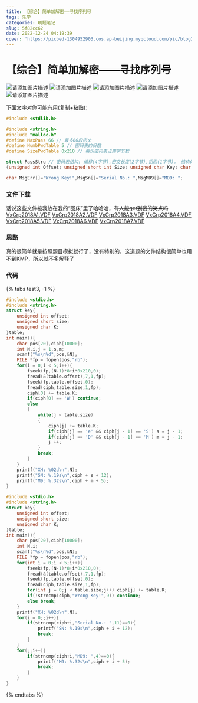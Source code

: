 ```yaml
---
title: 【综合】简单加解密——寻找序列号
tags: 乐学
categories: 刷题笔记
slug: 5f82cc62
date: 2022-12-24 04:19:39
cover: 'https://picbed-1304952903.cos.ap-beijing.myqcloud.com/pic/blog202302091658477.png'
---
```


# 【综合】简单加解密——寻找序列号
![请添加图片描述](https://picbed-1304952903.cos.ap-beijing.myqcloud.com/pic/C-004.jpg)
![请添加图片描述](https://picbed-1304952903.cos.ap-beijing.myqcloud.com/pic/LX65-025.jpg)
![请添加图片描述](https://picbed-1304952903.cos.ap-beijing.myqcloud.com/pic/LX65-032.jpg)
![请添加图片描述](https://picbed-1304952903.cos.ap-beijing.myqcloud.com/pic/LX65-011.jpg)
![请添加图片描述](https://picbed-1304952903.cos.ap-beijing.myqcloud.com/pic/LX65-023.jpg)

下面文字对你可能有用(复制+粘贴):
```c
#include <stdlib.h>

#include <string.h>
#include "malloc.h"
#define MaxPass 66 // 最多66段密文
#define NumbPwdTable 5 // 密码表的份数
#define SizePwdTable 0x210 // 每份密码表占用字节数

struct PassStru // 密码表结构: 编移(4字节),密文长度(2字节),钥匙(1字节)。 结构体长度此处须为 4的倍数 
{unsigned int Offset; unsigned short int Size; unsigned char Key; char cJiangYou;} // cJiangYou打酱油

char MsgErr[]="Wrong Key!",MsgSn[]="Serial No.: ",MsgMD9[]="MD9: ";
```

### 文件下载
话说这些文件被我放在我的“图床”里了哈哈哈，~~有人能get到我的笑点吗~~
[VxCrp2018A1.VDF](https://picbed-1304952903.cos.ap-beijing.myqcloud.com/file/lexue/VxCrp2018A1.VDF)
[VxCrp2018A2.VDF](https://picbed-1304952903.cos.ap-beijing.myqcloud.com/file/lexue/VxCrp2018A2.VDF)
[VxCrp2018A3.VDF](https://picbed-1304952903.cos.ap-beijing.myqcloud.com/file/lexue/VxCrp2018A3.VDF)
[VxCrp2018A4.VDF](https://picbed-1304952903.cos.ap-beijing.myqcloud.com/file/lexue/VxCrp2018A4.VDF)
[VxCrp2018A5.VDF](https://picbed-1304952903.cos.ap-beijing.myqcloud.com/file/lexue/VxCrp2018A5.VDF)
[VxCrp2018A6.VDF](https://picbed-1304952903.cos.ap-beijing.myqcloud.com/file/lexue/VxCrp2018A6.VDF)
[VxCrp2018A7.VDF](https://picbed-1304952903.cos.ap-beijing.myqcloud.com/file/lexue/VxCrp2018A7.VDF)

### 思路
真的很简单就是按照题目模拟就行了，没有特别的，这道题的文件结构很简单也用不到KMP，所以就不多解释了
### 代码

{% tabs test3, -1 %}
<!-- tab 版本一 -->

```c
#include <stdio.h>
#include <string.h>
struct key{
	unsigned int offset;
	unsigned short size;
	unsigned char K;
}table;
int main(){
	char pos[20],ciph[10000];
	int N,i,j = 1,s,m;
	scanf("%s\n%d",pos,&N);
	FILE *fp = fopen(pos,"rb");
	for(i = 0;i < 5;i++){
		fseek(fp,(N-1)*8+i*0x210,0);
		fread(&(table.offset),7,1,fp);
		fseek(fp,table.offset,0);
		fread(ciph,table.size,1,fp);
		ciph[0] += table.K;
		if(ciph[0] == 'W') continue;
		else
		{
			while(j < table.size)
			{
				ciph[j] += table.K;
				if(ciph[j] == 'e' && ciph[j - 1] == 'S') s = j - 1;
				if(ciph[j] == 'D' && ciph[j - 1] == 'M') m = j - 1;
				j ++;
			}
			break;
		}
	}
	printf("XH: %02d\n",N);
	printf("SN: %.19s\n",ciph + s + 12);
	printf("M9: %.32s\n",ciph + m + 5);
}
```
<!-- endtab -->

<!-- tab 版本二 -->

```c
#include <stdio.h>
#include <string.h>
struct key{
	unsigned int offset;
	unsigned short size;
	unsigned char K;
}table;
int main(){
	char pos[20],ciph[10000];
	int N,i;
	scanf("%s\n%d",pos,&N);
	FILE *fp = fopen(pos,"rb");
	for(int i = 0;i < 5;i++){
		fseek(fp,(N-1)*8+i*0x210,0);
		fread(&(table.offset),7,1,fp);
		fseek(fp,table.offset,0);
		fread(ciph,table.size,1,fp);
		for(int j = 0;j < table.size;j++) ciph[j] += table.K;
		if(!strncmp(ciph,"Wrong Key!",9)) continue;
		else break;
	}
	printf("XH: %02d\n",N);
	for(i = 0;;i++){
		if(strncmp(ciph+i,"Serial No.: ",11)==0){
			printf("SN: %.19s\n",ciph + i + 12);
			break;
		}
	}
	for(;;i++){
		if(strncmp(ciph+i,"MD9: ",4)==0){
			printf("M9: %.32s\n",ciph + i + 5);
			break;
		}
	}
}
```
<!-- endtab -->

{% endtabs %}
